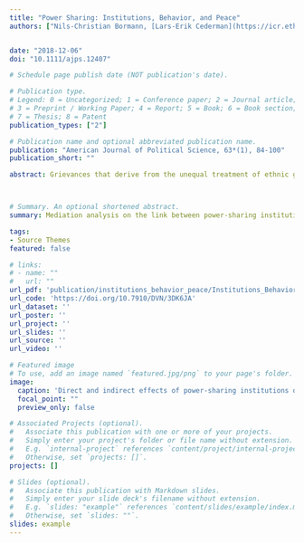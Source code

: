 ```yaml
---
title: "Power Sharing: Institutions, Behavior, and Peace"
authors: ["Nils-Christian Bormann, [Lars-Erik Cederman](https://icr.ethz.ch/people/cederman/), [Scott Gates](https://www.prio.org/People/Person/?x=3462), [Benjamin A.T. Graham](https://dornsife.usc.edu/graham), [Simon Hug](https://www.unige.ch/sciences-societe/speri/membres/professeures-et-professeurs/simon-hug/), [Kaare W. Strom](http://polisci.ucsd.edu/people/faculty/faculty-directory/currently-active-faculty/strom-profile.html), and [Julian Wucherpfennig](https://www.hertie-school.org/en/who-we-are/profile/person/wucherpfennig/)"]


date: "2018-12-06"
doi: "10.1111/ajps.12407"

# Schedule page publish date (NOT publication's date).

# Publication type.
# Legend: 0 = Uncategorized; 1 = Conference paper; 2 = Journal article;
# 3 = Preprint / Working Paper; 4 = Report; 5 = Book; 6 = Book section;
# 7 = Thesis; 8 = Patent
publication_types: ["2"]

# Publication name and optional abbreviated publication name.
publication: "American Journal of Political Science, 63*(1), 84-100"
publication_short: ""

abstract: Grievances that derive from the unequal treatment of ethnic groups are a key motivation for civil war. Ethnic power-sharing should therefore reduce the risk of internal conflict. Yet conflict researchers disagree on whether formal power-sharing institutions effectively prevent large-scale violence.We can improve our understanding of the effect of power-sharing institutions by analyzing the mechanisms under which they operate. To this effect, we compare the direct effect of formal power-sharing institutions on peace with their indirect effect through power-sharing behavior. Combining data on inclusive and territorially dispersive institutions with information on power-sharing behavior, we empirically assess this relationship on a global scale. Our causal mediation analysis reveals that formal power-sharing institutions affect the probability of ethnic conflict onset mostly through power-sharing behavior that these institutions induce.



# Summary. An optional shortened abstract.
summary: Mediation analysis on the link between power-sharing institutions, power-sharing behavior, and the likelihood of ethnic armed conflict.

tags:
- Source Themes
featured: false

# links:
# - name: ""
#   url: ""
url_pdf: 'publication/institutions_behavior_peace/Institutions_Behavior_Peace_main.pdf'
url_code: 'https://doi.org/10.7910/DVN/3DK6JA'
url_dataset: ''
url_poster: ''
url_project: ''
url_slides: ''
url_source: ''
url_video: ''

# Featured image
# To use, add an image named `featured.jpg/png` to your page's folder. 
image:
  caption: 'Direct and indirect effects of power-sharing institutions on armed conflict.'
  focal_point: ""
  preview_only: false

# Associated Projects (optional).
#   Associate this publication with one or more of your projects.
#   Simply enter your project's folder or file name without extension.
#   E.g. `internal-project` references `content/project/internal-project/index.md`.
#   Otherwise, set `projects: []`.
projects: []

# Slides (optional).
#   Associate this publication with Markdown slides.
#   Simply enter your slide deck's filename without extension.
#   E.g. `slides: "example"` references `content/slides/example/index.md`.
#   Otherwise, set `slides: ""`.
slides: example
---
```



